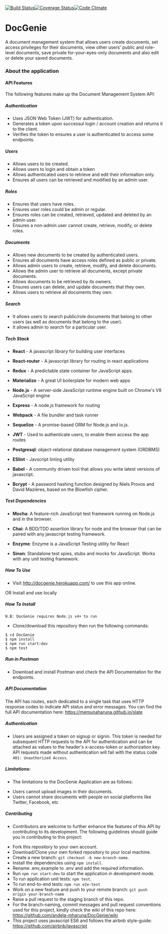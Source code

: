 [![Build Status](https://travis-ci.org/andela-mharuna/DocGenie.svg?branch=staging)](https://travis-ci.org/andela-mharuna/DocGenie)[![Coverage Status](https://coveralls.io/repos/github/andela-mharuna/DocGenie/badge.png?branch=staging)](https://coveralls.io/github/andela-mharuna/DocGenie?branch=staging)[![Code Climate](https://codeclimate.com/github/andela-mharuna/DocGenie/badges/gpa.svg)](https://codeclimate.com/github/andela-mharuna/DocGenie)

# DocGenie
A document management system that allows users create documents, set access privileges for their documents, view other users' public and role-level documents, save private for-your-eyes-only documents and also edit or delete your saved documents.

### About the application

#### API Features

The following features make up the Document Management System API:

##### Authentication

* Uses JSON Web Token (JWT) for authentication.
* Generates a token upon successul login / account creation and returns it to the client.
* Verifies the token to ensures a user is authenticated to access some endpoints.

##### Users

* Allows users to be created.
* Allows users to login and obtain a token
* Allows authenticated users to retrieve and edit their information only.
* Ensures all users can be retrieved and modified by an admin user.

##### Roles

* Ensures that users have roles.
* Ensures user roles could be admin or regular.
* Ensures roles can be created, retrieved, updated and deleted by an admin user.
* Ensures a non-admin user cannot create, retrieve, modify, or delete roles.

##### Documents

* Allows new documents to be created by authenticated users.
* Ensures all documents have access roles defined as public or private.
* Allows admin users to create, retrieve, modify, and delete documents.
* Allows the admin user to retrieve all documents, except private documents.
* Allows documents to be retrieved by its owners.
* Ensures users can delete, and update documents that they own.
* Allows users to retrieve all documents they own.

##### Search

* It allows users to search public/role documents that belong to other users (as well as documents that belong to the user).
* It allows admin to search for a particular user.

##### Tech Stack

* **React** - A javascript library for building user interfaces

* **React-router** - A javascript library for routing in react applications

* **Redux** - A predictable state container for JavaScript apps.

* **Materialize** - A great UI boilerplate for modern web apps

* **Node.js** - A server-side JavaScript runtime engine built on Chrome's V8 JavaScript engine

* **Express** - A node.js framework for routing

* **Webpack** - A file bundler and task runner

* **Sequelize** - A promise-based ORM for Node.js and io.js.

* **JWT** - Used to authenticate users, to enable them access the app routes

* **Postgresql**: object-relational database management system (ORDBMS)

* **ESlint** - Javscript linting utility

* **Babel** - A community driven tool that allows you write latest versions of javascript.

* **Bcrypt** - A password hashing function designed by Niels Provos and David Mazières, based on the Blowfish cipher.

##### Test Dependencies

* **Mocha**: A feature-rich JavaScript test framework running on Node.js and in the browser.

* **Chai**: A BDD/TDD assertion library for node and the browser that can be paired with any javascript testing framework.

* **Enzyme**: Enzyme is a JavaScript Testing utility for React

* **Sinon**: Standalone test spies, stubs and mocks for JavaScript. Works with any unit testing framework.

##### How To Use
* Visit <http://docgenie.herokuapp.com/> to use this app online.

OR Install and use locally

##### How To Install

`N.B: DocGenie requires Node.js v4+ to run`

* Clone/download this repository then run the following commands:
```
$ cd DocGenie
$ npm install
$ npm run start:dev
$ npm test
```

##### Run in Postman

* Download and install Postman and check the API Documentation for the endpoints.

##### API Documentation

The API has routes, each dedicated to a single task that uses HTTP response codes to indicate API status and error messages.
You can find the full API documentation here: <https://memunaharuna.github.io/slate>

##### Authentication

* Users are assigned a token on signup or signin. This token is needed for subsequent HTTP requests to the API for authentication and can be attached as values to the header's x-access-token or authorization key. API requests made without authentication will fail with the status code `401: Unauthorized Access`.

##### Limitations:

- The limitations to the DocGenie Application are as follows:

* Users cannot upload images in their documents.
* Users cannot share documents with people on social platforms like Twitter, Facebook, etc

##### Contributing

- Contributors are welcome to further enhance the features of this API by contributing to its development. The following guidelines should guide you in contributing to this project:

* Fork this repository to your own account.
* Download/Clone your own forked repository to your local machine.
* Create a new branch: `git checkout -b new-branch-name`.
* Install the dependencies using `npm install`.
* Rename .env_example to .env and add the required information.
* Run `npm run start:dev` to start the application in development mode.
* To run application unit tests: `npm test`.
* To run end-to-end tests: `npm run e2e-test`
* Work on a new feature and push to your remote branch: `git push origin your-branch-name`
* Raise a pull request to the staging branch of this repo.
* For the branch-naming, commit messages and pull request conventions used for this project, kindly check the wiki
of this repo here: <https://github.com/andela-mharuna/DocGenie/wiki>
* This project uses javascript ES6 and follows the airbnb style-guide: <https://github.com/airbnb/javascript>

